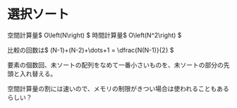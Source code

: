 # 選択ソート

空間計算量$ O\left(N\right) $
時間計算量$ O\left(N^2\right) $

比較の回数は$ (N-1)+(N-2)+\dots+1 = \dfrac{N(N-1)}{2} $

要素の個数回、未ソートの配列をなめて一番小さいものを、未ソートの部分の先頭と入れ替える。

空間計算量の割には速いので、メモリの制限がきつい場合は使われることもあるらしい？
